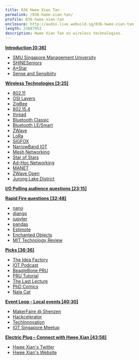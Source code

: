 ```yaml
---
title: 036 Hwee Xian Tan
permalink: /036-hwee-xian-tan/
profile: 036-hwee-xian-tan
enclosure: http://audio.live.webuild.sg/036-hwee-xian-tan
length: 21687952
description: Hwee Xian Tan on wireless technologies.
---
```


**[Introduction [0:36]](#t=0:36)**

- [SMU Singapore Management University](http://www.smu.edu.sg/)
- [SHINESeniors](http://icity.smu.edu.sg/shinesenior-home)
- [A*Star](https://www.a-star.edu.sg/)
- [Sense and Sensibiity](http://sns.i2r.a-star.edu.sg/)

**[Wireless Technologies [3:25]](#t=3:25)**

- [802.11](https://en.wikipedia.org/wiki/IEEE_802.11)
- [OSI Layers](https://en.wikipedia.org/wiki/OSI_model)
- [ZigBee](http://www.zigbee.org/)
- [802.15.4](https://en.wikipedia.org/wiki/IEEE_802.15.4)
- [thread](https://en.wikipedia.org/wiki/Thread_(network_protocol))
- [Bluetooth Classic](https://en.wikipedia.org/wiki/Bluetooth)
- [Bluetooth LE/Smart](https://en.wikipedia.org/wiki/Bluetooth_low_energy)
- [ZWave](http://www.z-wave.com/)
- [LoRa](https://www.lora-alliance.org/)
- [SIGFOX](https://www.sigfox.com/)
- [NarrowBand IOT](https://en.wikipedia.org/wiki/NarrowBand_IOT)
- [Mesh Networking](https://en.wikipedia.org/wiki/Mesh_networking)
- [Star of Stars](https://www.thethingsnetwork.org/wiki/LoRaWAN/Overview)
- [Ad-Hoc Networking](https://en.wikipedia.org/wiki/Wireless_ad_hoc_network)
- [MANET](https://www.ietf.org/rfc/rfc2501.txt)
- [ZWave Open](http://www.sigmadesigns.com/news/sigma-designs-releases-z-wave-interoperability-layer-into-the-public-domain/)
- [Jurong Lake District](https://www.ura.gov.sg/sales/BLWay/JLD-brochure.pdf)


**[I/O Polling audience questions [23:15]](#t=23:15)**


**[Rapid Fire questions  [32:48]](#t=32:48)**

- [nano](https://www.nano-editor.org/)
- [django](https://www.djangoproject.com/)
- [jupyter](http://jupyter.org/)
- [pandas](http://pandas.pydata.org/)
- [Estimote](http://estimote.com/)
- [Enchanted Objects](https://www.amazon.com/Enchanted-Objects-Innovation-Design-Technology/dp/1476725640)
- [MIT Technology Review](https://www.technologyreview.com/)

**[Picks [36:36]](#t=36:36)**

- [The Idea Factory](https://www.amazon.com/Idea-Factory-Great-American-Innovation/dp/0143122797)
- [IOT Podcast](http://iotpodcast.com/)
- [BeagleBone PRU](http://beagleboard.org/pru)
- [PRU Tutorial](http://www.righto.com/2016/08/pru-tips-understanding-beaglebones.html?m=1)
- [The Last Lecture](https://www.youtube.com/watch?v=ji5_MqicxSo)
- [PhD Comics](http://phdcomics.com/comics.php)
- [Nala Cat](https://nalacat.com/)

**[Event Loop - Local events [40:30]](#t=40:30)**

- [MakerFaire @ Shenzen](http://www.makerfaireshenzhen.com/)
- [Hackcelerator](http://angelhack.com/hackcelerator/)
- [TechInnovation](http://www.techinnovation.com.sg/)
- [IOT Singapore Meetup](http://www.meetup.com/IoT_Singapore/)

**[Electric Plug  – Connect with Hwee Xian [43:58]](#t=43:59)**

- [Hwee Xian's Twitter](https://twitter.com/hxtan_)
- [Hwee Xian's Website ](http://hxtan.info/)
